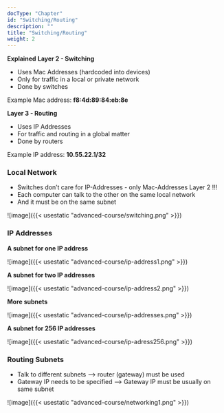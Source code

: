 ```yaml
---
docType: "Chapter"
id: "Switching/Routing"
description: ""
title: "Switching/Routing"
weight: 2
---
```


**Explained**
**Layer 2 - Switching**

- Uses Mac Addresses (hardcoded into devices)
- Only for traffic in a local or private network
- Done by switches

Example Mac address: **f8:4d:89:84:eb:8e**

**Layer 3 - Routing**

- Uses IP Addresses
- For traffic and routing in a global matter
- Done by routers

Example IP address: **10.55.22.1/32**

### **Local Network**

- Switches don’t care for IP-Addresses - only Mac-Addresses Layer 2 !!!
- Each computer can talk to the other on the same local network
- And it must be on the same subnet

![image]({{< usestatic "advanced-course/switching.png" >}})

### **IP Addresses**
**A subnet for one IP address**

![image]({{< usestatic "advanced-course/ip-address1.png" >}})

**A subnet for two IP addresses**

![image]({{< usestatic "advanced-course/ip-address2.png" >}})

**More subnets**

![image]({{< usestatic "advanced-course/ip-addresses.png" >}})

**A subnet for 256 IP addresses**

![image]({{< usestatic "advanced-course/ip-adress256.png" >}})

### **Routing Subnets**
- Talk to different subnets --> router (gateway) must be used
- Gateway IP needs to be specified --> Gateway IP must be usually on same subnet

![image]({{< usestatic "advanced-course/networking1.png" >}})

